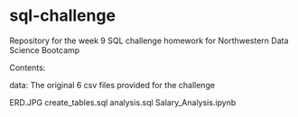 # sql-challenge
Repository for the week 9 SQL challenge homework for Northwestern Data Science Bootcamp

Contents:

data: The original 6 csv files provided for the challenge

ERD.JPG
create_tables.sql
analysis.sql
Salary_Analysis.ipynb